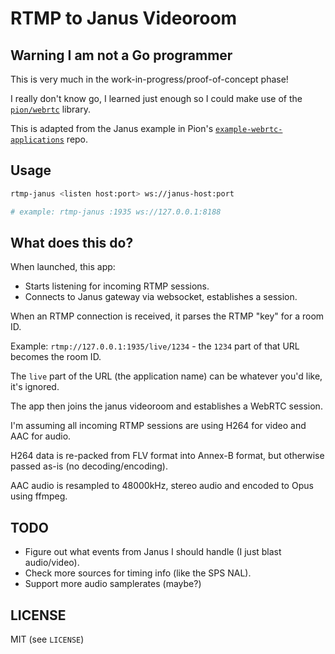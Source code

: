 # RTMP to Janus Videoroom

## Warning I am not a Go programmer

This is very much in the work-in-progress/proof-of-concept phase!

I really don't know go, I learned just enough so I could make use of the [`pion/webrtc`](https://github.com/pion/webrtc) library.

This is adapted from the Janus example in Pion's [`example-webrtc-applications`](https://github.com/pion/example-webrtc-applications) repo.

## Usage

```bash
rtmp-janus <listen host:port> ws://janus-host:port

# example: rtmp-janus :1935 ws://127.0.0.1:8188
```

## What does this do?

When launched, this app:

* Starts listening for incoming RTMP sessions.
* Connects to Janus gateway via websocket, establishes a session.

When an RTMP connection is received, it parses the RTMP "key" for a room ID.

Example: `rtmp://127.0.0.1:1935/live/1234` - the `1234` part of that URL becomes the room ID.

The `live` part of the URL (the application name) can be whatever you'd like, it's ignored.

The app then joins the janus videoroom and establishes a WebRTC session.

I'm assuming all incoming RTMP sessions are using H264 for video and AAC for audio.

H264 data is re-packed from FLV format into Annex-B format, but otherwise passed
as-is (no decoding/encoding).

AAC audio is resampled to 48000kHz, stereo audio and encoded to Opus using ffmpeg.

## TODO

* Figure out what events from Janus I should handle (I just blast audio/video).
* Check more sources for timing info (like the SPS NAL).
* Support more audio samplerates (maybe?)

## LICENSE

MIT (see `LICENSE`)
